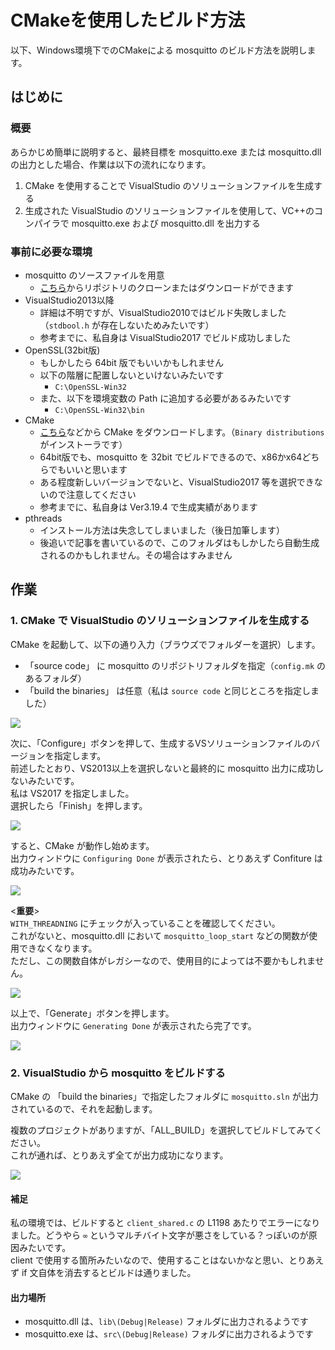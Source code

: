 # CMakeを使用したビルド方法
以下、Windows環境下でのCMakeによる mosquitto のビルド方法を説明します。

## はじめに
### 概要
あらかじめ簡単に説明すると、最終目標を mosquitto.exe または mosquitto.dll の出力とした場合、作業は以下の流れになります。

1. CMake を使用することで VisualStudio のソリューションファイルを生成する
1. 生成された VisualStudio のソリューションファイルを使用して、VC++のコンパイラで mosquitto.exe および mosquitto.dll を出力する

### 事前に必要な環境
* mosquitto のソースファイルを用意
	* [こちら](https://github.com/eclipse/mosquitto)からリポジトリのクローンまたはダウンロードができます
* VisualStudio2013以降
	* 詳細は不明ですが、VisualStudio2010ではビルド失敗しました（`stdbool.h` が存在しないためみたいです）
	* 参考までに、私自身は VisualStudio2017 でビルド成功しました
* OpenSSL(32bit版)
    * もしかしたら 64bit 版でもいいかもしれません
    * 以下の階層に配置しないといけないみたいです
        * `C:\OpenSSL-Win32`
    * また、以下を環境変数の Path に追加する必要があるみたいです
        * `C:\OpenSSL-Win32\bin`
* CMake
	* [こちら](https://cmake.org/download/)などから CMake をダウンロードします。（`Binary distributions` がインストーラです）
	* 64bit版でも、mosquitto を 32bit でビルドできるので、x86かx64どちらでもいいと思います
	* ある程度新しいバージョンでないと、VisualStudio2017 等を選択できないので注意してください
	* 参考までに、私自身は Ver3.19.4 で生成実績があります
* pthreads
    * インストール方法は失念してしまいました（後日加筆します）
    * 後追いで記事を書いているので、このフォルダはもしかしたら自動生成されるのかもしれません。その場合はすみません

## 作業
### 1. CMake で VisualStudio のソリューションファイルを生成する
CMake を起動して、以下の通り入力（ブラウズでフォルダーを選択）します。

* 「source code」 に mosquitto のリポジトリフォルダを指定（`config.mk` のあるフォルダ）
* 「build the binaries」 は任意（私は `source code` と同じところを指定しました）

![](.\images\screenshot_23.png)

次に、「Configure」ボタンを押して、生成するVSソリューションファイルのバージョンを指定します。  
前述したとおり、VS2013以上を選択しないと最終的に mosquitto 出力に成功しないみたいです。  
私は VS2017 を指定しました。  
選択したら「Finish」を押します。

![](.\images\screenshot_24.png)

すると、CMake が動作し始めます。  
出力ウィンドウに `Configuring Done` が表示されたら、とりあえず Confiture は成功みたいです。

![](.\images\screenshot_25.png)

<**重要**>  
`WITH_THREADNING` にチェックが入っていることを確認してください。  
これがないと、mosquitto.dll において `mosquitto_loop_start` などの関数が使用できなくなります。  
ただし、この関数自体がレガシーなので、使用目的によっては不要かもしれません。

![](.\images\screenshot_26.png)

以上で、「Generate」ボタンを押します。  
出力ウィンドウに `Generating Done` が表示されたら完了です。

![](.\images\screenshot_27.png)

### 2. VisualStudio から mosquitto をビルドする
CMake の 「build the binaries」で指定したフォルダに `mosquitto.sln` が出力されているので、それを起動します。

複数のプロジェクトがありますが、「ALL_BUILD」を選択してビルドしてみてください。  
これが通れば、とりあえず全てが出力成功になります。

![](.\images\screenshot_28.png)

#### 補足
私の環境では、ビルドすると `client_shared.c` の L1198 あたりでエラーになりました。どうやら `∞` というマルチバイト文字が悪さをしている？っぽいのが原因みたいです。  
client で使用する箇所みたいなので、使用することはないかなと思い、とりあえず if 文自体を消去するとビルドは通りました。

#### 出力場所
* mosquitto.dll は、`lib\(Debug|Release)` フォルダに出力されるようです
* mosquitto.exe は、`src\(Debug|Release)` フォルダに出力されるようです